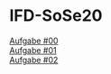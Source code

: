 # IFD-SoSe20


[Aufgabe #00](https://github.com/tillkoester/IFD-SoSe20/blob/master/SWOT-Analyse.pdf)<br>
[Aufgabe #01](https://github.com/tillkoester/IFD-SoSe20/blob/master/Aufgabe%2301.pdf)<br>
[Aufgabe #02](https://github.com/tillkoester/IFD-SoSe20/blob/master/Aufgabe2.md)<br>
